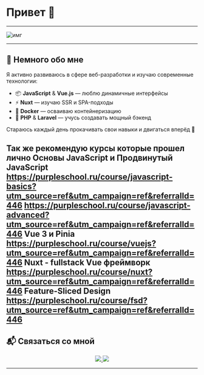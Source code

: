 # Привет 👋  
---

![имг](https://wallpaper.forfun.com/fetch/a7/a7b9f30cb3104da942a8c24f0b7609eb.jpeg)

---

## 🧠 Немного обо мне

Я активно развиваюсь в сфере веб-разработки и изучаю современные технологии:

- 📦 **JavaScript** & **Vue.js** — люблю динамичные интерфейсы  
- ⚡ **Nuxt** — изучаю SSR и SPA-подходы  
- 🐳 **Docker** — осваиваю контейнеризацию  
- 🐘 **PHP** & **Laravel** — учусь создавать мощный бэкенд

Стараюсь каждый день прокачивать свои навыки и двигаться вперёд 🚀

Так же рекомендую курсы которые прошел лично 
Основы JavaScript и Продвинутый JavaScript
https://purpleschool.ru/course/javascript-basics?utm_source=ref&utm_campaign=ref&referralId=446
https://purpleschool.ru/course/javascript-advanced?utm_source=ref&utm_campaign=ref&referralId=446
Vue 3 и Pinia
https://purpleschool.ru/course/vuejs?utm_source=ref&utm_campaign=ref&referralId=446
Nuxt - fullstack Vue фреймворк
https://purpleschool.ru/course/nuxt?utm_source=ref&utm_campaign=ref&referralId=446
Feature-Sliced Design
https://purpleschool.ru/course/fsd?utm_source=ref&utm_campaign=ref&referralId=446
---

## 📬 Связаться со мной

<div align="center">
  <a href="https://vk.com/meeymirita">
    <img src="https://img.shields.io/badge/VK-%231877F2.svg?&style=for-the-badge&logo=vk&logoColor=white" />
  </a>
  <a href="https://t.me/meeymirita">
    <img src="https://img.shields.io/badge/Telegram-2CA5E0?style=for-the-badge&logo=telegram&logoColor=white" />
  </a>
</div>

---
